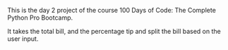 This is the day 2 project of the course 100 Days of Code: The Complete Python Pro Bootcamp.

It takes the total bill, and the percentage tip and split the bill based on the user input.
